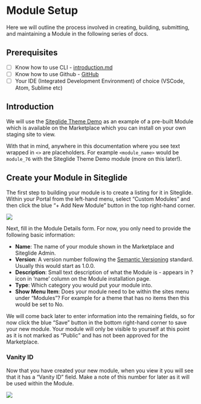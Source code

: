 # Module Setup

Here we will outline the process involved in creating, building, submitting, and maintaining a Module in the following series of docs.

## Prerequisites

* [ ] Know how to use CLI -  [introduction.md](../siteglide-cli/setup-cli/introduction.md "mention")
* [ ] Know how to use Github - [GitHub](https://github.com/)
* [ ] Your IDE (Integrated Development Environment) of choice (VSCode, Atom, Sublime etc)

## Introduction

We will use the [Siteglide Theme Demo](https://github.com/Siteglide/Module\_Siteglide\_ThemeDemo) as an example of a pre-built Module which is available on the Marketplace which you can install on your own staging site to view.

With that in mind, anywhere in this documentation where you see text wrapped in `<>` are placeholders. For example `<module_name>` would be `module_76` with the Siteglide Theme Demo module (more on this later!).

## Create your Module in Siteglide

The first step to building your module is to create a listing for it in Siteglide. Within your Portal from the left-hand menu, select “Custom Modules” and then click the blue “+ Add New Module” button in the top right-hand corner.

![](../assets/Z3A0h1xufodpWF\_DGlyFX\_screenshot-2022-03-10-at-110207.png)

Next, fill in the Module Details form. For now, you only need to provide the following basic information:

* **Name**: The name of your module shown in the Marketplace and Siteglide Admin.
* **Version**: A version number following the [Semantic Versioning](https://semver.org/) standard. Usually this would start as 1.0.0.
* **Description**: Small text description of what the Module is - appears in ? icon in ‘name’ column on the Module installation page.
* **Type**: Which category you would put your module into.
* **Show Menu Item**: Does your module need to be within the sites menu under “Modules”? For example for a theme that has no items then this would be set to No.

We will come back later to enter information into the remaining fields, so for now click the blue “Save” button in the bottom right-hand corner to save your new module. Your module will only be visible to yourself at this point as it is not marked as “Public” and has not been approved for the Marketplace.

### Vanity ID

Now that you have created your new module, when you view it you will see that it has a “Vanity ID” field. Make a note of this number for later as it will be used within the Module.

![](../assets/stqCwmwpnsFI2fIdbpvC1\_custom-module-vanity-id-2.png)
